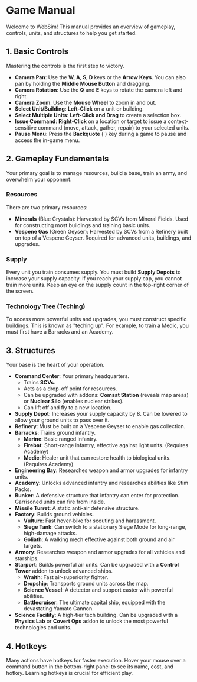 # Game Manual

Welcome to WebSim! This manual provides an overview of gameplay, controls, units, and structures to help you get started.

## 1. Basic Controls

Mastering the controls is the first step to victory.

*   **Camera Pan**: Use the **W, A, S, D** keys or the **Arrow Keys**. You can also pan by holding the **Middle Mouse Button** and dragging.
*   **Camera Rotation**: Use the **Q** and **E** keys to rotate the camera left and right.
*   **Camera Zoom**: Use the **Mouse Wheel** to zoom in and out.
*   **Select Unit/Building**: **Left-Click** on a unit or building.
*   **Select Multiple Units**: **Left-Click and Drag** to create a selection box.
*   **Issue Command**: **Right-Click** on a location or target to issue a context-sensitive command (move, attack, gather, repair) to your selected units.
*   **Pause Menu**: Press the **Backquote** (`) key during a game to pause and access the in-game menu.

## 2. Gameplay Fundamentals

Your primary goal is to manage resources, build a base, train an army, and overwhelm your opponent.

### Resources

There are two primary resources:

*   **Minerals** (Blue Crystals): Harvested by SCVs from Mineral Fields. Used for constructing most buildings and training basic units.
*   **Vespene Gas** (Green Geyser): Harvested by SCVs from a Refinery built on top of a Vespene Geyser. Required for advanced units, buildings, and upgrades.

### Supply

Every unit you train consumes supply. You must build **Supply Depots** to increase your supply capacity. If you reach your supply cap, you cannot train more units. Keep an eye on the supply count in the top-right corner of the screen.

### Technology Tree (Teching)

To access more powerful units and upgrades, you must construct specific buildings. This is known as "teching up". For example, to train a Medic, you must first have a Barracks and an Academy.

## 3. Structures

Your base is the heart of your operation.

*   **Command Center**: Your primary headquarters.
    *   Trains **SCVs**.
    *   Acts as a drop-off point for resources.
    *   Can be upgraded with addons: **Comsat Station** (reveals map areas) or **Nuclear Silo** (enables nuclear strikes).
    *   Can lift off and fly to a new location.
*   **Supply Depot**: Increases your supply capacity by 8. Can be lowered to allow your ground units to pass over it.
*   **Refinery**: Must be built on a Vespene Geyser to enable gas collection.
*   **Barracks**: Trains ground infantry.
    *   **Marine**: Basic ranged infantry.
    *   **Firebat**: Short-range infantry, effective against light units. (Requires Academy)
    *   **Medic**: Healer unit that can restore health to biological units. (Requires Academy)
*   **Engineering Bay**: Researches weapon and armor upgrades for infantry units.
*   **Academy**: Unlocks advanced infantry and researches abilities like Stim Packs.
*   **Bunker**: A defensive structure that infantry can enter for protection. Garrisoned units can fire from inside.
*   **Missile Turret**: A static anti-air defensive structure.
*   **Factory**: Builds ground vehicles.
    *   **Vulture**: Fast hover-bike for scouting and harassment.
    *   **Siege Tank**: Can switch to a stationary Siege Mode for long-range, high-damage attacks.
    *   **Goliath**: A walking mech effective against both ground and air targets.
*   **Armory**: Researches weapon and armor upgrades for all vehicles and starships.
*   **Starport**: Builds powerful air units. Can be upgraded with a **Control Tower** addon to unlock advanced ships.
    *   **Wraith**: Fast air-superiority fighter.
    *   **Dropship**: Transports ground units across the map.
    *   **Science Vessel**: A detector and support caster with powerful abilities.
    *   **Battlecruiser**: The ultimate capital ship, equipped with the devastating Yamato Cannon.
*   **Science Facility**: A high-tier tech building. Can be upgraded with a **Physics Lab** or **Covert Ops** addon to unlock the most powerful technologies and units.

## 4. Hotkeys
Many actions have hotkeys for faster execution. Hover your mouse over a command button in the bottom-right panel to see its name, cost, and hotkey. Learning hotkeys is crucial for efficient play.

